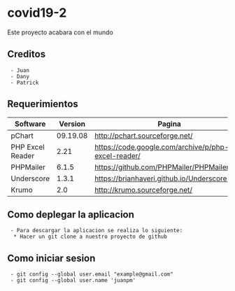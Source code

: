 # covid19-2
Este proyecto acabara con el mundo
## Creditos
     - Juan 
     - Dany
     - Patrick
## Requerimientos
| Software  | Version    | Pagina |
| --------|---------|-------|
| pChart  | 09.19.08   | http://pchart.sourceforge.net/   |
| PHP Excel Reader | 2.21 | https://code.google.com/archive/p/php-excel-reader/    |
| PHPMailer  | 6.1.5   |  https://github.com/PHPMailer/PHPMailer   |
| Underscore | 1.3.1 | https://brianhaveri.github.io/Underscore.php/    |
| Krumo | 2.0 | http://krumo.sourceforge.net/    |
## Como deplegar la aplicacion
     - Para descargar la aplicacion se realiza lo siguiente:
      * Hacer un git clone a nuestro proyecto de github

## Como iniciar sesion
     - git config --global user.email "example@gmail.com"
     - git config --global user.name 'juanpm'